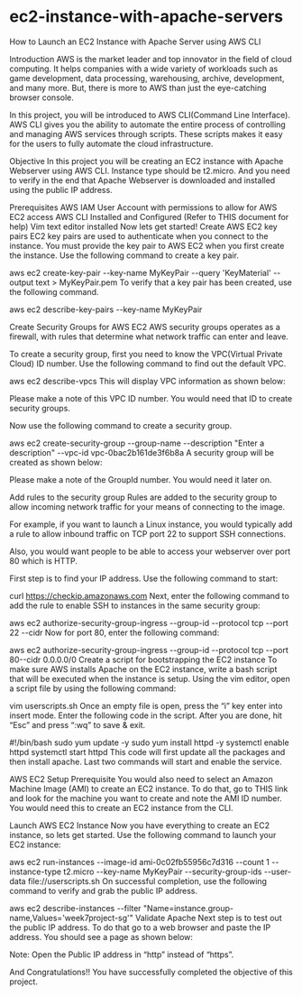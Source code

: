 # ec2-instance-with-apache-servers
How to Launch an EC2 Instance with Apache Server using AWS CLI

Introduction
AWS is the market leader and top innovator in the field of cloud computing. It helps companies with a wide variety of workloads such as game development, data processing, warehousing, archive, development, and many more. But, there is more to AWS than just the eye-catching browser console.

In this project, you will be introduced to AWS CLI(Command Line Interface). AWS CLI gives you the ability to automate the entire process of controlling and managing AWS services through scripts. These scripts makes it easy for the users to fully automate the cloud infrastructure.

Objective
In this project you will be creating an EC2 instance with Apache Webserver using AWS CLI. Instance type should be t2.micro. And you need to verify in the end that Apache Webserver is downloaded and installed using the public IP address.

Prerequisites
AWS IAM User Account with permissions to allow for AWS EC2 access
AWS CLI Installed and Configured (Refer to THIS document for help)
Vim text editor installed
Now lets get started!
Create AWS EC2 key pairs
EC2 key pairs are used to authenticate when you connect to the instance. You must provide the key pair to AWS EC2 when you first create the instance. Use the following command to create a key pair.

aws ec2 create-key-pair --key-name MyKeyPair --query 'KeyMaterial' --output text > MyKeyPair.pem
To verify that a key pair has been created, use the following command.

aws ec2 describe-key-pairs --key-name MyKeyPair

Create Security Groups for AWS EC2
AWS security groups operates as a firewall, with rules that determine what network traffic can enter and leave.

To create a security group, first you need to know the VPC(Virtual Private Cloud) ID number. Use the following command to find out the default VPC.

aws ec2 describe-vpcs
This will display VPC information as shown below:


Please make a note of this VPC ID number. You would need that ID to create security groups.

Now use the following command to create a security group.

aws ec2 create-security-group --group-name <Enter a group name> --description "Enter a description" --vpc-id vpc-0bac2b161de3f6b8a
A security group will be created as shown below:


Please make a note of the GroupId number. You would need it later on.

Add rules to the security group
Rules are added to the security group to allow incoming network traffic for your means of connecting to the image.

For example, if you want to launch a Linux instance, you would typically add a rule to allow inbound traffic on TCP port 22 to support SSH connections.

Also, you would want people to be able to access your webserver over port 80 which is HTTP.

First step is to find your IP address. Use the following command to start:

curl https://checkip.amazonaws.com
Next, enter the following command to add the rule to enable SSH to instances in the same security group:

aws ec2 authorize-security-group-ingress --group-id <group id> --protocol tcp --port 22 --cidr <ip address>
Now for port 80, enter the following command:

aws ec2 authorize-security-group-ingress --group-id <group id> --protocol tcp --port 80--cidr 0.0.0.0/0
Create a script for bootstrapping the EC2 instance
To make sure AWS installs Apache on the EC2 instance, write a bash script that will be executed when the instance is setup. Using the vim editor, open a script file by using the following command:

vim userscripts.sh
Once an empty file is open, press the “i” key enter into insert mode. Enter the following code in the script. After you are done, hit “Esc” and press “:wq” to save & exit.

#!/bin/bash
sudo yum update -y
sudo yum install httpd -y
systemctl enable httpd
systemctl start httpd
This code will first update all the packages and then install apache. Last two commands will start and enable the service.

AWS EC2 Setup Prerequisite
You would also need to select an Amazon Machine Image (AMI) to create an EC2 instance. To do that, go to THIS link and look for the machine you want to create and note the AMI ID number. You would need this to create an EC2 instance from the CLI.


Launch AWS EC2 Instance
Now you have everything to create an EC2 instance, so lets get started. Use the following command to launch your EC2 instance:

aws ec2 run-instances --image-id ami-0c02fb55956c7d316 --count 1 --instance-type t2.micro --key-name MyKeyPair --security-group-ids <security group id> --user-data file://userscripts.sh
On successful completion, use the following command to verify and grab the public IP address.

aws ec2 describe-instances --filter "Name=instance.group-name,Values='week7project-sg'"
Validate Apache
Next step is to test out the public IP address. To do that go to a web browser and paste the IP address. You should see a page as shown below:


Note: Open the Public IP address in “http” instead of “https”.

And Congratulations!! You have successfully completed the objective of this project.
